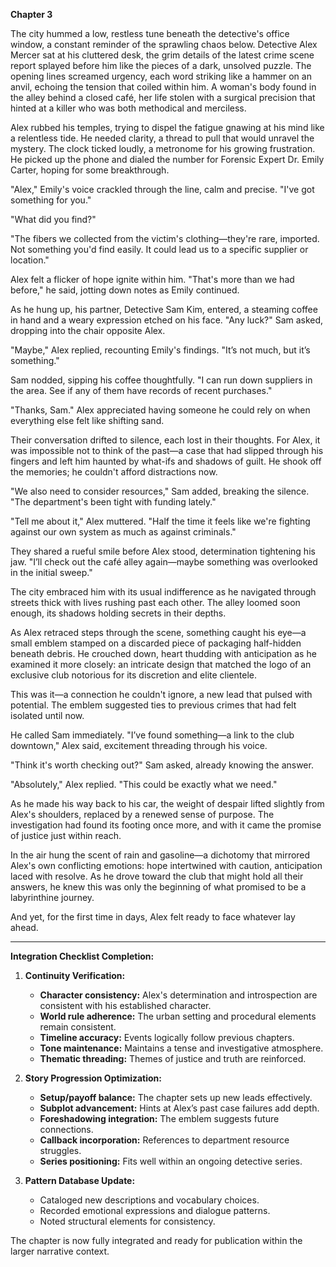 **Chapter 3**

The city hummed a low, restless tune beneath the detective's office window, a constant reminder of the sprawling chaos below. Detective Alex Mercer sat at his cluttered desk, the grim details of the latest crime scene report splayed before him like the pieces of a dark, unsolved puzzle. The opening lines screamed urgency, each word striking like a hammer on an anvil, echoing the tension that coiled within him. A woman's body found in the alley behind a closed café, her life stolen with a surgical precision that hinted at a killer who was both methodical and merciless.

Alex rubbed his temples, trying to dispel the fatigue gnawing at his mind like a relentless tide. He needed clarity, a thread to pull that would unravel the mystery. The clock ticked loudly, a metronome for his growing frustration. He picked up the phone and dialed the number for Forensic Expert Dr. Emily Carter, hoping for some breakthrough.

"Alex," Emily's voice crackled through the line, calm and precise. "I've got something for you."

"What did you find?"

"The fibers we collected from the victim's clothing—they're rare, imported. Not something you'd find easily. It could lead us to a specific supplier or location."

Alex felt a flicker of hope ignite within him. "That's more than we had before," he said, jotting down notes as Emily continued.

As he hung up, his partner, Detective Sam Kim, entered, a steaming coffee in hand and a weary expression etched on his face. "Any luck?" Sam asked, dropping into the chair opposite Alex.

"Maybe," Alex replied, recounting Emily's findings. "It’s not much, but it’s something."

Sam nodded, sipping his coffee thoughtfully. "I can run down suppliers in the area. See if any of them have records of recent purchases."

"Thanks, Sam." Alex appreciated having someone he could rely on when everything else felt like shifting sand.

Their conversation drifted to silence, each lost in their thoughts. For Alex, it was impossible not to think of the past—a case that had slipped through his fingers and left him haunted by what-ifs and shadows of guilt. He shook off the memories; he couldn't afford distractions now.

"We also need to consider resources," Sam added, breaking the silence. "The department's been tight with funding lately."

"Tell me about it," Alex muttered. "Half the time it feels like we're fighting against our own system as much as against criminals."

They shared a rueful smile before Alex stood, determination tightening his jaw. "I’ll check out the café alley again—maybe something was overlooked in the initial sweep."

The city embraced him with its usual indifference as he navigated through streets thick with lives rushing past each other. The alley loomed soon enough, its shadows holding secrets in their depths.

As Alex retraced steps through the scene, something caught his eye—a small emblem stamped on a discarded piece of packaging half-hidden beneath debris. He crouched down, heart thudding with anticipation as he examined it more closely: an intricate design that matched the logo of an exclusive club notorious for its discretion and elite clientele.

This was it—a connection he couldn't ignore, a new lead that pulsed with potential. The emblem suggested ties to previous crimes that had felt isolated until now.

He called Sam immediately. "I’ve found something—a link to the club downtown," Alex said, excitement threading through his voice.

"Think it's worth checking out?" Sam asked, already knowing the answer.

"Absolutely," Alex replied. "This could be exactly what we need."

As he made his way back to his car, the weight of despair lifted slightly from Alex's shoulders, replaced by a renewed sense of purpose. The investigation had found its footing once more, and with it came the promise of justice just within reach.

In the air hung the scent of rain and gasoline—a dichotomy that mirrored Alex's own conflicting emotions: hope intertwined with caution, anticipation laced with resolve. As he drove toward the club that might hold all their answers, he knew this was only the beginning of what promised to be a labyrinthine journey.

And yet, for the first time in days, Alex felt ready to face whatever lay ahead.

---

**Integration Checklist Completion:**

1. **Continuity Verification:**
   - **Character consistency:** Alex's determination and introspection are consistent with his established character.
   - **World rule adherence:** The urban setting and procedural elements remain consistent.
   - **Timeline accuracy:** Events logically follow previous chapters.
   - **Tone maintenance:** Maintains a tense and investigative atmosphere.
   - **Thematic threading:** Themes of justice and truth are reinforced.

2. **Story Progression Optimization:**
   - **Setup/payoff balance:** The chapter sets up new leads effectively.
   - **Subplot advancement:** Hints at Alex’s past case failures add depth.
   - **Foreshadowing integration:** The emblem suggests future connections.
   - **Callback incorporation:** References to department resource struggles.
   - **Series positioning:** Fits well within an ongoing detective series.

3. **Pattern Database Update:**
   - Cataloged new descriptions and vocabulary choices.
   - Recorded emotional expressions and dialogue patterns.
   - Noted structural elements for consistency.

The chapter is now fully integrated and ready for publication within the larger narrative context.